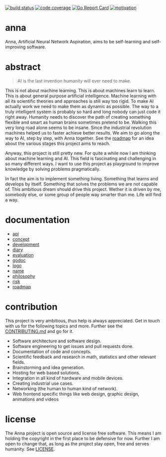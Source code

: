 [![build status](https://travis-ci.org/xh3b4sd/anna.svg?branch=master)](https://travis-ci.org/xh3b4sd/anna) [![code coverage](https://codecov.io/github/xh3b4sd/anna/coverage.svg?branch=master)](https://codecov.io/github/xh3b4sd/anna?branch=master) [![Go Report Card](https://goreportcard.com/badge/github.com/xh3b4sd/anna)](https://goreportcard.com/report/github.com/xh3b4sd/anna) [![motivation](https://img.shields.io/badge/made%20with-%E2%99%A1-ff69b4.svg)](https://github.com/xh3b4sd/anna)

# anna
Anna, Artificial Neural Network Aspiration, aims to be self-learning and
self-improving software.

# abstract

> AI is the last invention humanity will ever need to make.

This is not about machine learning. This is about machines learn to learn. This
is about general purpose artificial intelligence. Machine learning with all
its scientific theories and approaches is still way too rigid. To make AI
actually work we need to make them as dynamic as possible. The way to a truly
intelligent system is probably so hard and long nobody can just code it right
away. Humanity needs to discover the path of creating something flexible and
smart as human brains sometimes pretend to be. Walking this very long road
alone seems to be insane. Since the industrial revolution machines helped us to
faster achieve better results. We aim to go along the way to AI, step by step,
with Anna together. See the [roadmap](doc/roadmap) for an idea about the
various stages this project aims to reach.

Anyway, this project is still pretty new. For quite a while now I am thinking
about machine learning and AI. This field is fascinating and challenging in so
many different ways. I want to use this project as playground to improve
knowledge by solving problems pragmatically.

In fact the aim is to implement something living. Something that learns and
develops by itself. Something that solves the problems we are not capable of.
This ambitious dream should drive this project. Wether it is driven by me,
somebody else, or some group of people way smarter than me. Life will find a
way.

# documentation
- [api](doc/api)
- [concept](doc/concept)
- [development](doc/development)
- [diary](doc/diary)
- [evaluation](doc/evaluation)
- [godoc](https://godoc.org/github.com/xh3b4sd/anna)
- [logo](doc/logo)
- [name](doc/name)
- [philosophy](doc/philosophy)
- [risk](doc/risk)
- [roadmap](doc/roadmap)

# contribution
This project is very ambitious, thus help is always appreciated. Get in touch
with us for the following topics and more. Further see the
[CONTRIBUTING.md](/.github.com/CONTRIBUTING.md) and go for it.

- Software architecture and software design.
- Software engineering to get issues and pull requests done.
- Documentation of code and concepts.
- Scientific feedback and research in math, statistics and other relevant fields.
- Brainstorming and idea generation.
- Hosting for web based solutions.
- Integration in all kind of hardware and mobile devices.
- Creating industrial use cases.
- Networking (the human to human kind of network).
- Web frontend specific things like web design, graphic design, animations and videos

# license
The Anna project is open source and license free software. This means I am
holding the copyright in the first place to be defensive for now. Further I am
open to change that, as long as the project stay open, free and serves
humanity. See [LICENSE](LICENSE).
